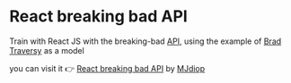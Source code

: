 # React breaking bad API

Train with React JS with the breaking-bad [API](https://breakingbadapi.com/documentation), using the example of [Brad Traversy](https://github.com/bradtraversy) as a model

you can visit it 👉 [React breaking bad API](https://naughty-wright-0dcd49.netlify.app/) by [MJdiop](https://github.com/MJdiop)
